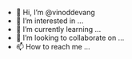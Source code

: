 - 👋 Hi, I’m @vinoddevang
- 👀 I’m interested in ...
- 🌱 I’m currently learning ...
- 💞️ I’m looking to collaborate on ...
- 📫 How to reach me ...

<!---
vinoddevang/vinoddevang is a ✨ special ✨ repository because its `README.md` (this file) appears on your GitHub profile.
You can click the Preview link to take a look at your changes.
--->

